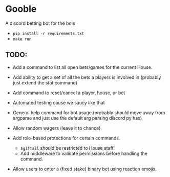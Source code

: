 # Gooble

A discord betting bot for the bois

* `pip install -r requirements.txt`
* `make run`

## TODO:
* Add a command to list all open bets/games for the current House.
* Add ability to get a set of all the bets a players is involved in (probably just extend the stat command)
* Add command to reset/cancel a player, house, or bet
* Automated testing cause we saucy like that
* General help command for bot usage (probably should move away from argparse
  and just use the default arg parsing discord py has)

* Allow random wagers (leave it to chance).

* Add role-based protections for certain commands.
  * `$giftall` should be restricted to House staff.
  * Add middleware to validate permissions before handling the command.

* Allow users to enter a (fixed stake) binary bet using reaction emojis.
